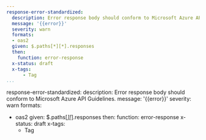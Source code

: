 ```yaml
---
response-error-standardized:
  description: Error response body should conform to Microsoft Azure API Guidelines.
  message: '{{error}}'
  severity: warn
  formats:
  - oas2
  given: $.paths[*][*].responses
  then:
    function: error-response
  x-status: draft
  x-tags:
      - Tag       
...
```

response-error-standardized:
  description: Error response body should conform to Microsoft Azure API Guidelines.
  message: '{{error}}'
  severity: warn
  formats:
  - oas2
  given: $.paths[*][*].responses
  then:
    function: error-response
  x-status: draft
  x-tags:
      - Tag       